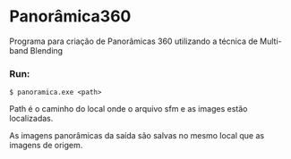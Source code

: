 # Panorâmica360

Programa para criação de Panorâmicas 360 utilizando a técnica de Multi-band Blending

### Run:

```
$ panoramica.exe <path> 
```
Path é o caminho do local onde o arquivo sfm e as images estão localizadas.

As imagens panorâmicas da saída são salvas no mesmo local que as imagens de origem.
